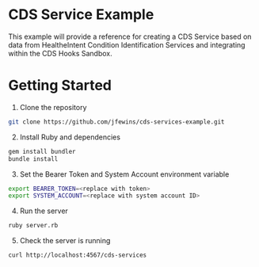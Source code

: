 # CDS Service Example
This example will provide a reference for creating a CDS Service based on data from HealtheIntent Condition Identification Services and integrating within the CDS Hooks Sandbox.

# Getting Started
1. Clone the repository

```bash
git clone https://github.com/jfewins/cds-services-example.git
```

2. Install Ruby and dependencies

  ```bash
  gem install bundler
  bundle install
  ```

3. Set the Bearer Token and System Account environment variable

  ```bash
  export BEARER_TOKEN=<replace with token>
  export SYSTEM_ACCOUNT=<replace with system account ID>
  ```

4. Run the server

  ```bash
  ruby server.rb
  ```

5. Check the server is running

  ```bash
  curl http://localhost:4567/cds-services
  ```